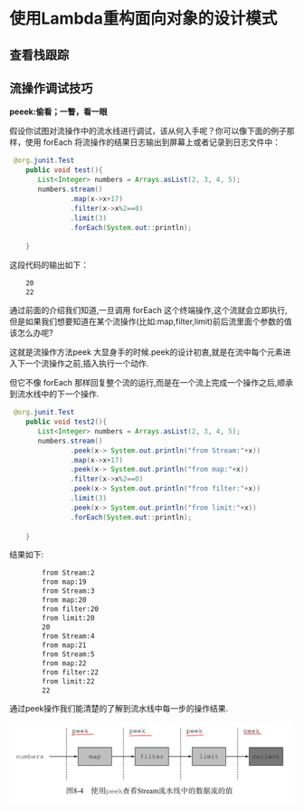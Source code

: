 # 使用Lambda重构面向对象的设计模式

## 查看栈跟踪

## 流操作调试技巧

**peeek:偷看；一瞥，看一眼**

假设你试图对流操作中的流水线进行调试，该从何入手呢？你可以像下面的例子那样，使用
forEach 将流操作的结果日志输出到屏幕上或者记录到日志文件中：

```java
 @org.junit.Test
    public void test(){
       List<Integer> numbers = Arrays.asList(2, 3, 4, 5);
       numbers.stream()
               .map(x->x+17)
               .filter(x->x%2==0)
               .limit(3)
               .forEach(System.out::println);

    }
```
这段代码的输出如下：

        20
        22

通过前面的介绍我们知道,一旦调用 forEach 这个终端操作,这个流就会立即执行,但是如果我们想要知道在某个流操作(比如:map,filter,limit)前后流里面个参数的值该怎么办呢?

这就是流操作方法peek 大显身手的时候.peek的设计初衷,就是在流中每个元素进入下一个流操作之前,插入执行一个动作.

但它不像 forEach 那样回复整个流的运行,而是在一个流上完成一个操作之后,顺承到流水线中的下一个操作.

```java
 @org.junit.Test
    public void test2(){
       List<Integer> numbers = Arrays.asList(2, 3, 4, 5);
       numbers.stream()
               .peek(x-> System.out.println("from Stream:"+x))
               .map(x->x+17)
               .peek(x-> System.out.println("from map:"+x))
               .filter(x->x%2==0)
               .peek(x-> System.out.println("from filter:"+x))
               .limit(3)
               .peek(x-> System.out.println("from limit:"+x))
               .forEach(System.out::println);

    }
```
结果如下:

```
        from Stream:2
        from map:19
        from Stream:3
        from map:20
        from filter:20
        from limit:20
        20
        from Stream:4
        from map:21
        from Stream:5
        from map:22
        from filter:22
        from limit:22
        22

```
通过peek操作我们能清楚的了解到流水线中每一步的操作结果.

![](images/1.png)





















